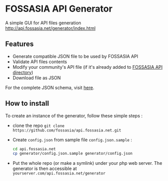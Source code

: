 # FOSSASIA API Generator
A simple GUI for API files generation http://api.fossasia.net/generator/index.html

## Features 

* Generate compatible JSON file to be used by FOSSASIA API
* Validate API files contents
* Modify your community's API file (if it's already added to [FOSSASIA API directory](https://github.com/fossasia/directory.api.fossasia.net/blob/master/directory.json))
* Download file as JSON

For the complete JSON schema, visit [here](https://github.com/fossasia/api.fossasia.net/blob/master/specs/1.0.1.json).

## How to install
To create an instance of the generator, follow these simple steps : 
* clone the repo `git clone https://github.com/fossasia/api.fossasia.net.git`
* Create `config.json` from sample file `config.json.sample` :

  ```sh
  cd api.fossasia.net
  cp generator/config.json.sample generator/config.json
  ```
* Put the whole repo (or make a symlink) under your php web server. The generator is then accessible at `yourserver.com/api.fossasia.net/generator`
